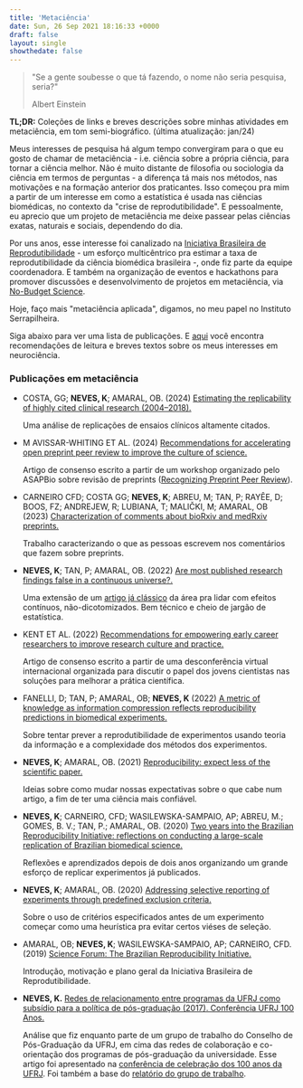 ```yaml
---
title: 'Metaciência'
date: Sun, 26 Sep 2021 18:16:33 +0000
draft: false
layout: single
showthedate: false
---
```


> "Se a gente soubesse o que tá fazendo, o nome não seria pesquisa, seria?"
>
> Albert Einstein

**TL;DR:** Coleções de links e breves descrições sobre minhas atividades em metaciência, em tom semi-biográfico. (última atualização: jan/24)

Meus interesses de pesquisa há algum tempo convergiram para o que eu gosto de chamar de metaciência - i.e. ciência sobre a própria ciência, para tornar a ciência melhor. Não é muito distante de filosofia ou sociologia da ciência em termos de perguntas - a diferença tá mais nos métodos, nas motivações e na formação anterior dos praticantes. Isso começou pra mim a partir de um interesse em como a estatística é usada nas ciências biomédicas, no contexto da "crise de reprodutibilidade". E pessoalmente, eu aprecio que um projeto de metaciência me deixe passear pelas ciências exatas, naturais e sociais, dependendo do dia.

Por uns anos, esse interesse foi canalizado na [Iniciativa Brasileira de Reprodutibilidade](http://reprodutibilidade.bio.br/) - um esforço multicêntrico pra estimar a taxa de reprodutibilidade da ciência biomédica brasileira -, onde fiz parte da equipe coordenadora. E também na organização de eventos e hackathons para promover discussões e desenvolvimento de projetos em metaciência, via [No-Budget Science](http://no-budget-science.github.io/).

Hoje, faço mais "metaciência aplicada", digamos, no meu papel no Instituto Serrapilheira.

Siga abaixo para ver uma lista de publicações. E [aqui](/metaciencia/recs) você encontra recomendações de leitura e breves textos sobre os meus interesses em neurociência.

### **Publicações em metaciência**

- COSTA, GG; **NEVES, K**; AMARAL, OB. (2024) [Estimating the replicability of highly cited clinical research (2004–2018).](https://journals.plos.org/plosone/article?id=10.1371/journal.pone.0307145)

    Uma análise de replicações de ensaios clínicos altamente citados.

- M AVISSAR-WHITING ET AL. (2024) [Recommendations for accelerating open preprint peer review to improve the culture of science.](https://journals.plos.org/plosbiology/article?id=10.1371/journal.pbio.3002502)

    Artigo de consenso escrito a partir de um workshop organizado pelo ASAPBio sobre revisão de preprints ([Recognizing Preprint Peer Review](https://asapbio.org/recognizing-preprint-peer-review)).

- CARNEIRO CFD; COSTA GG; **NEVES, K**; ABREU, M; TAN, P; RAYÊE, D; BOOS, FZ; ANDREJEW, R; LUBIANA, T; MALIČKI, M; AMARAL, OB (2023) [Characterization of comments about bioRxiv and medRxiv preprints.](https://jamanetwork.com/journals/jamanetworkopen/fullarticle/2808928)

    Trabalho caracterizando o que as pessoas escrevem nos comentários que fazem sobre preprints.

- **NEVES, K**; TAN, P; AMARAL, OB. (2022) [Are most published research findings false in a continuous universe?.](https://journals.plos.org/plosone/article?id=10.1371/journal.pone.0277935)

    Uma extensão de um [artigo já clássico](https://journals.plos.org/plosmedicine/article?id=10.1371/journal.pmed.0020124) da área pra lidar com efeitos contínuos, não-dicotomizados. Bem técnico e cheio de jargão de estatística.

- KENT ET AL. (2022) [Recommendations for empowering early career researchers to improve research culture and practice.](https://journals.plos.org/plosbiology/article?id=10.1371%2Fjournal.pbio.3001680)

    Artigo de consenso escrito a partir de uma desconferência virtual internacional organizada para discutir o papel dos jovens cientistas nas soluções para melhorar a prática científica.

- FANELLI, D; TAN, P; AMARAL, OB; **NEVES, K** (2022) [A metric of knowledge as information compression reflects reproducibility predictions in biomedical experiments.](https://osf.io/preprints/metaarxiv/5r36g)

    Sobre tentar prever a reprodutibilidade de experimentos usando teoria da informação e a complexidade dos métodos dos experimentos.

- **NEVES, K**; AMARAL, OB. (2021) [Reproducibility: expect less of the scientific paper.](https://www.nature.com/articles/d41586-021-02486-7)

    Ideias sobre como mudar nossas expectativas sobre o que cabe num artigo, a fim de ter uma ciência mais confiável.

- ****NEVES, K****; CARNEIRO, CFD; WASILEWSKA-SAMPAIO, AP; ABREU, M.; GOMES, B. V.; TAN, P.; AMARAL, OB. (2020) [Two years into the Brazilian Reproducibility Initiative: reflections on conducting a large-scale replication of Brazilian biomedical science.](http://www.scielo.br/scielo.php?script=sci_arttext&pid=S0074-02762020000100853)

    Reflexões e aprendizados depois de dois anos organizando um grande esforço de replicar experimentos já publicados.

- **NEVES, K**; AMARAL, OB. (2020) [Addressing selective reporting of experiments through predefined exclusion criteria.](https://elifesciences.org/articles/56626)

    Sobre o uso de critérios especificados antes de um experimento começar como uma heurística pra evitar certos viéses de seleção.

- AMARAL, OB; **NEVES, K**; WASILEWSKA-SAMPAIO, AP; CARNEIRO, CFD. (2019) [Science Forum: The Brazilian Reproducibility Initiative.](https://elifesciences.org/articles/41602)

    Introdução, motivação e plano geral da Iniciativa Brasileira de Reprodutibilidade.

- **NEVES, K.** [Redes de relacionamento entre programas da UFRJ como subsídio para a política de pós-graduação (2017). Conferência UFRJ 100 Anos.](https://www.dropbox.com/s/fy67r6uy9gfe2n4/manuscritoredesUFRJ.pdf?dl=0)

    Análise que fiz enquanto parte de um grupo de trabalho do Conselho de Pós-Graduação da UFRJ, em cima das redes de colaboração e co-orientação dos programas de pós-graduação da universidade. Esse artigo foi apresentado na [conferência de celebração dos 100 anos da UFRJ](https://conferências.ufrj.br/index.php/sufrj/sufrjcem/paper/view/1107). Foi também a base do [relatório do grupo de trabalho](http://app.pr2.ufrj.br/public/uploads/repositories/Relatorio_GT_CEPG_final.pdf).